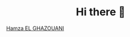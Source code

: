 <h1 align="center"> Hi there 👋</h1>
<div class="badge-base LI-profile-badge" data-locale="fr_FR" data-size="large" data-theme="light" data-type="VERTICAL" data-vanity="hamza-el-ghazouani" data-version="v1"><a class="badge-base__link LI-simple-link" href="https://ma.linkedin.com/in/hamza-el-ghazouani/fr?trk=profile-badge">Hamza EL GHAZOUANI</a></div>
              
